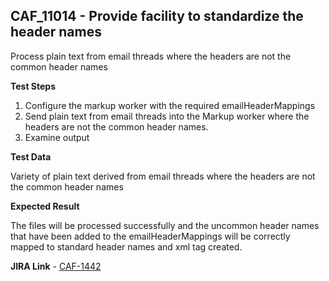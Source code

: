 ## CAF_11014 - Provide facility to standardize the header names ##

Process plain text from email threads where the headers are not the common header names

**Test Steps**

1. Configure the markup worker with the required emailHeaderMappings
2. Send plain text from email threads into the Markup worker where the headers are not the common header names.
3. Examine output

**Test Data**

Variety of plain text derived from email threads where the headers are not the common header names

**Expected Result**

The files will be processed successfully and the uncommon header names that have been added to the emailHeaderMappings will be correctly mapped to standard header names and xml tag created.

**JIRA Link** - [CAF-1442](https://jira.autonomy.com/browse/CAF-1442)


